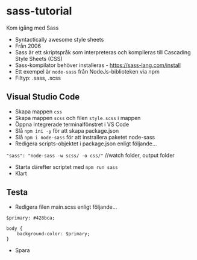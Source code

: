 # sass-tutorial
Kom igång med Sass
* Syntactically awesome style sheets
* Från 2006
* Sass är ett skriptspråk som interpreteras och kompileras till Cascading Style Sheets (CSS)
* Sass-kompilator behöver installeras - https://sass-lang.com/install
* Ett exempel är `node-sass` från NodeJs-biblioteken via npm
* Filtyp: .sass, .scss

## Visual Studio Code
* Skapa mappen `css`
* Skapa mappen `scss` och filen `style.scss` i mappen
* Öppna Integrerade terminalfönstret i VS Code
* Slå `npm ini -y` för att skapa package.json
* Slå `npm i node-sass` för att instrallera paketet node-sass
* Redigera scripts-objektet i package.json enligt följande...

`"sass": "node-sass -w scss/ -o css/"` //watch folder, output folder

* Starta därefter scriptet med `npm run sass`
* Klart

## Testa
* Redigera filen main.scss enligt följande...

```
$primary: #428bca;

body {
    background-color: $primary;
}
```

* Spara
